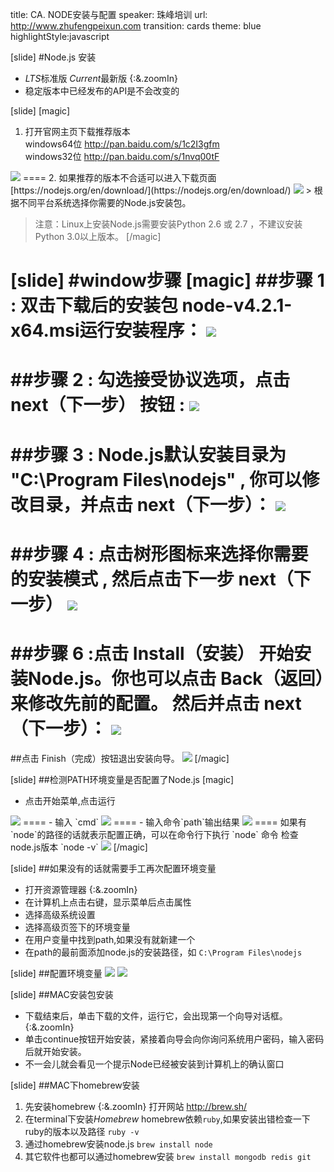 title: CA. NODE安装与配置
speaker:  珠峰培训
url: http://www.zhufengpeixun.com
transition: cards
theme: blue
highlightStyle:javascript

[slide]
#Node.js 安装
- *LTS*标准版 *Current*最新版  {:&.zoomIn}
- 稳定版本中已经发布的API是不会改变的

[slide]
[magic]
1. 打开官网主页下载推荐版本  
windows64位 http://pan.baidu.com/s/1c2I3gfm  
windows32位 http://pan.baidu.com/s/1nvq00tF
<img src="http://7xjf2l.com2.z0.glb.qiniucdn.com/download.jpg" class="img-responsive">
====
2. 如果推荐的版本不合适可以进入下载页面    
[https://nodejs.org/en/download/](https://nodejs.org/en/download/)    
<img src="http://7xjf2l.com2.z0.glb.qiniucdn.com/downloadlist.jpg" class="img-responsive">
> 根据不同平台系统选择你需要的Node.js安装包。

> 注意：Linux上安装Node.js需要安装Python 2.6 或 2.7 ，不建议安装Python 3.0以上版本。
[/magic]

[slide]
#window步骤
[magic]
##步骤 1 : 双击下载后的安装包 node-v4.2.1-x64.msi运行安装程序：
<img src="http://7xjf2l.com2.z0.glb.qiniucdn.com/install_1.jpg" class="img-responsive">
====
##步骤 2 : 勾选接受协议选项，点击 next（下一步） 按钮 :
<img src="http://7xjf2l.com2.z0.glb.qiniucdn.com/install_2.jpg" class="img-responsive">
====
##步骤 3 : Node.js默认安装目录为 "C:\Program Files\nodejs\" , 你可以修改目录，并点击 next（下一步）：
<img src="http://7xjf2l.com2.z0.glb.qiniucdn.com/install3.jpg" class="img-responsive">
====
##步骤 4 : 点击树形图标来选择你需要的安装模式 , 然后点击下一步 next（下一步）
<img src="http://7xjf2l.com2.z0.glb.qiniucdn.com/install4.jpg" class="img-responsive">
====
##步骤 6 :点击 Install（安装） 开始安装Node.js。你也可以点击 Back（返回）来修改先前的配置。 然后并点击 next（下一步）：
<img src="http://7xjf2l.com2.z0.glb.qiniucdn.com/install5.jpg" class="img-responsive">
====
##点击 Finish（完成）按钮退出安装向导。
<img src="http://7xjf2l.com2.z0.glb.qiniucdn.com/install6.jpg" class="img-responsive">
[/magic]

[slide]
##检测PATH环境变量是否配置了Node.js
[magic]
- 点击开始菜单,点击运行
<img src="http://7xjf2l.com2.z0.glb.qiniucdn.com/run1.jpg" class="img-responsive">
====
- 输入 `cmd`
<img src="http://7xjf2l.com2.z0.glb.qiniucdn.com/run2.jpg" class="img-responsive">
====
- 输入命令`path`输出结果
<img src="http://7xjf2l.com2.z0.glb.qiniucdn.com/run3.jpg" class="img-responsive">
====
如果有`node`的路径的话就表示配置正确，可以在命令行下执行 `node` 命令
检查node.js版本  `node -v`    
<img src="http://7xjf2l.com2.z0.glb.qiniucdn.com/node版本.jpg" class="img-responsive">
[/magic]

[slide]
##如果没有的话就需要手工再次配置环境变量
- 打开资源管理器   {:&.zoomIn}
- 在计算机上点击右键，显示菜单后点击属性
- 选择高级系统设置
- 选择高级页签下的环境变量
- 在用户变量中找到path,如果没有就新建一个
- 在path的最前面添加node.js的安装路径，如 `C:\Program Files\nodejs`

[slide]
##配置环境变量
<img src="http://7xjf2l.com2.z0.glb.qiniucdn.com/run4.jpg" class="img-responsive">
<img src="http://7xjf2l.com2.z0.glb.qiniucdn.com/run5.jpg" class="img-responsive">

[slide]
##MAC安装包安装
* 下载结束后，单击下载的文件，运行它，会出现第一个向导对话框。 {:&.zoomIn}
* 单击continue按钮开始安装，紧接着向导会向你询问系统用户密码，输入密码后就开始安装。
* 不一会儿就会看见一个提示Node已经被安装到计算机上的确认窗口

[slide]
##MAC下homebrew安装
1. 先安装homebrew {:&.zoomIn}
  打开网站 http://brew.sh/
2. 在terminal下安装*Homebrew*
  homebrew依赖`ruby`,如果安装出错检查一下ruby的版本以及路径
  `ruby -v`
3. 通过homebrew安装node.js
    `brew install node`
4. 其它软件也都可以通过homebrew安装 ` brew install mongodb redis git `
